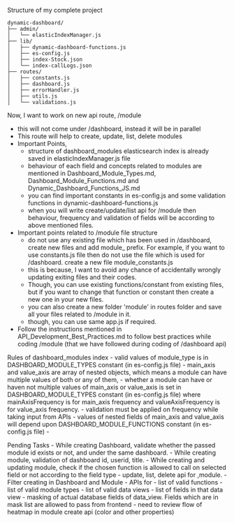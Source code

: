 Structure of my complete project
```
dynamic-dashboard/
├── admin/
│   └── elasticIndexManager.js
├── lib/
│   ├── dynamic-dashboard-functions.js
│   ├── es-config.js
│   ├── index-Stock.json
│   └── index-callLogs.json
├── routes/
│   ├── constants.js
│   ├── dashboard.js
│   ├── errorHandler.js
│   ├── utils.js
│   └── validations.js
```

Now, I want to work on new api route, /module
- this will not come under /dashboard, instead it will be in parallel
- This route will help to create, update, list, delete modules 
- Important Points,
    - structure of dashboard_modules elasticsearch index is already saved in elasticIndexManager.js file
    - behaviour of each field and concepts related to modules are mentioned in Dashboard_Module_Types.md, Dashboard_Module_Functions.md and Dynamic_Dashboard_Functions_JS.md
    - you can find important constants in es-config.js and some validation functions in dynamic-dashboard-functions.js 
    - when you will write create/update/list api for /module then behaviour, frequency and validation of fields will be according to above mentioned files.
- Important points related to /module file structure
    - do not use any existing file which has been used in /dashboard, create new files and add module_ prefix. For example, if you want to use constants.js file then do not use the file which is used for /dashboard. create a new file module_constants.js
    - this is because, I want to avoid any chance of accidentally wrongly updating exiting files and their codes. 
    - Though, you can use existing functions/constant from existing files, but if you want to change that function or constant then create a new one in your new files.
    - you can also create a new folder 'module' in routes folder and save all your files related to /module in it.
    - though, you can use same app.js if required.
- Follow the instructions mentioned in API_Development_Best_Practices.md to follow best practices while coding /module (that we have followed during coding of /dashboard api)


Rules of dashboard_modules index
    - valid values of module_type is in DASHBOARD_MODULE_TYPES constant (in es-config.js file)
    - main_axis and value_axis are array of nested objects, which means a module can have multiple values of both or  any of them,
    - whether a module can have or haven not  multiple values of main_axis or value_axis is set in DASHBOARD_MODULE_TYPES constant (in es-config.js file) where mainAxisFrequency is for main_axis frequency and valueAxisFrequency is for value_axis frequency. 
    - validation must be applied on frequency while taking input from APIs
    - values of nested fields of main_axis and value_axis will depend upon DASHBOARD_MODULE_FUNCTIONS constant (in es-config.js file) 
    - 


Pending Tasks
    - While creating Dashboard, validate whether the passed module id exists or not, and under the same dashboard.
    - While creating module, validation of dashboard id, userid, title.
    - While creating and updating module, check if the chosen function is allowed to call on selected field or not according to the field type 
    - update, list, delete api for ,module.
    - Filter creating in Dashboard and Module
    - APIs for
        - list of valid functions
        - list of valid module types
        - list of valid data views
        - list of fields in that data view
    - masking of actual database fields of data_view. Fields which are in mask list are allowed to pass from frontend
    - need to review flow of heatmap in module create api (color and other properties)
    